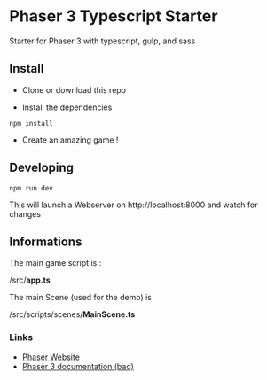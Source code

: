 # Phaser 3 Typescript Starter

Starter for Phaser 3 with typescript, gulp, and sass

## Install

- Clone or download this repo

- Install the dependencies

```
npm install
```

- Create an amazing game !

## Developing

```
npm run dev
```

This will launch a Webserver on http://localhost:8000 and watch for changes

## Informations

The main game script is :

/src/**app.ts**

The main Scene (used for the demo) is

/src/scripts/scenes/**MainScene.ts**

### Links

- [Phaser Website](https://phaser.io/)
- [Phaser 3 documentation (bad)](https://photonstorm.github.io/phaser3-docs/)
